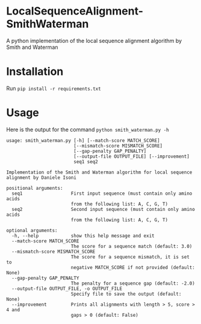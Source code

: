 # LocalSequenceAlignment-SmithWaterman
A python implementation of the local sequence alignment algorithm by Smith and Waterman

# Installation

Run
``` pip install -r requirements.txt ```

# Usage

Here is the output for the command `python smith_waterman.py -h`

```
usage: smith_waterman.py [-h] [--match-score MATCH_SCORE]
                         [--mismatch-score MISMATCH_SCORE]
                         [--gap-penalty GAP_PENALTY]
                         [--output-file OUTPUT_FILE] [--improvement]
                         seq1 seq2

Implementation of the Smith and Waterman algorithm for local sequence
alignment by Daniele Isoni

positional arguments:
  seq1                  First input sequence (must contain only amino acids
                        from the following list: A, C, G, T)
  seq2                  Second input sequence (must contain only amino acids
                        from the following list: A, C, G, T)

optional arguments:
  -h, --help            show this help message and exit
  --match-score MATCH_SCORE
                        The score for a sequence match (default: 3.0)
  --mismatch-score MISMATCH_SCORE
                        The score for a sequence mismatch, it is set to
                        negative MATCH_SCORE if not provided (default: None)
  --gap-penalty GAP_PENALTY
                        The penalty for a sequence gap (default: -2.0)
  --output-file OUTPUT_FILE, -o OUTPUT_FILE
                        Specify file to save the output (default: None)
  --improvement         Prints all alignments with length > 5, score > 4 and
                        gaps > 0 (default: False)
```